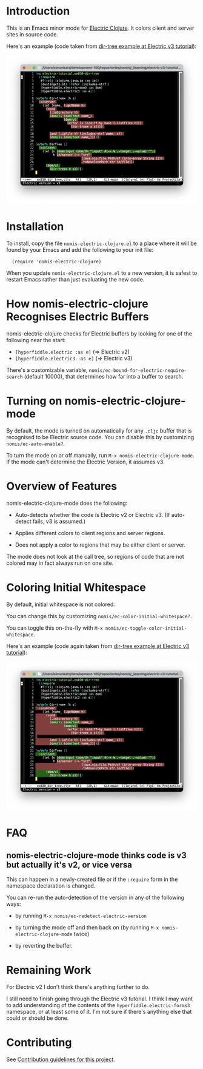 # Introduction

This is an Emacs minor mode for [Electric Clojure](https://github.com/hyperfiddle/electric). It colors client and server sites in source code.

Here's an example (code taken from [dir-tree example at Electric v3 tutorial](https://electric.hyperfiddle.net/tutorial/dir_tree)):

![dir-tree-example.png](docs/dir-tree-example.png)


# Installation

To install, copy the file `nomis-electric-clojure.el` to a place where it will be found by your Emacs and add the following to your init file:

```
  (require 'nomis-electric-clojure)
```

When you update `nomis-electric-clojure.el` to a new version, it is safest to restart Emacs rather than just evaluating the new code.


# How nomis-electric-clojure Recognises Electric Buffers

nomis-electric-clojure checks for Electric buffers by looking for one of the following near the start:

  - `[hyperfiddle.electric :as e]` (⇒ Electric v2)
  - `[hyperfiddle.electric3 :as e]` (⇒ Electric v3)

There's a customizable variable, `nomis/ec-bound-for-electric-require-search` (default 10000), that determines how far into a buffer to search.


# Turning on nomis-electric-clojure-mode

By default, the mode is turned on automatically for any `.cljc` buffer that is recognised to be Electric source code. You can disable this by customizing `nomis/ec-auto-enable?`.

To turn the mode on or off manually, run `M-x nomis-electric-clojure-mode`. If the mode can't determine the Electric Version, it assumes v3.


# Overview of Features

nomis-electric-clojure-mode does the following:

- Auto-detects whether the code is Electric v2 or Electric v3. (If auto-detect fails, v3 is assumed.)

- Applies different colors to client regions and server regions.

- Does not apply a color to regions that may be either client or server.

The mode does not look at the call tree, so regions of code that are not colored may in fact always run on one site.


# Coloring Initial Whitespace

By default, initial whitespace is not colored.

You can change this by customizing `nomis/ec-color-initial-whitespace?`.

You can toggle this on-the-fly with `M-x nomis/ec-toggle-color-initial-whitespace`.

Here's an example (code again taken from [dir-tree example at Electric v3 tutorial](https://electric.hyperfiddle.net/tutorial/dir_tree)):

![dir-tree-example-initial-whitespace.png](docs/dir-tree-example-initial-whitespace.png)


# FAQ

## nomis-electric-clojure-mode thinks code is v3 but actually it's v2, or vice versa

This can happen in a newly-created file or if the `:require` form in the namespace declaration is changed.

You can re-run the auto-detection of the version in any of the following ways:

- by running `M-x nomis/ec-redetect-electric-version`

- by turning the mode off and then back on (by running `M-x nomis-electric-clojure-mode` twice)

- by reverting the buffer.


# Remaining Work

For Electric v2 I don't think there's anything further to do.

I still need to finish going through the Electric v3 tutorial. I think I may want to add understanding of the contents of the `hyperfiddle.electric-forms3` namespace, or at least some of it. I'm not sure if there's anything else that could or should be done.


# Contributing

See [Contribution guidelines for this project](docs/CONTRIBUTING.md).
